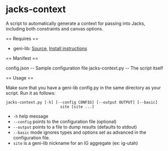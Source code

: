 jacks-context
=============

A script to automatically generate a context for passing into Jacks, including both constraints and canvas options.

== Requires ==

* geni-lib: [Source](https://bitbucket.org/barnstorm/geni-lib/src), [Install instructions](http://groups.geni.net/geni/wiki/HowTo/SetupGENILIB)

== Manifest ==

config.json -- Sample configuration file
jacks-context.py -- The script itself

== Usage ==

Make sure that you have a geni-lib config.py in the same directory as
your script. Run it as follows:

    jacks-context.py [-h] [--config CONFIG] [--output OUTPUT] [--basic]
                            site [site ...]

* `-h` help message
* `--config` points to the configuration file (optional)
* `--output` points to a file to dump results (defaults to stdout)
* `--basic` mode ignores types and options set as advanced in the
  configuration file.
* `site` is a geni-lib nickname for an IG aggregate (ex: ig-utah)

